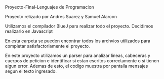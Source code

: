 Proyecto-Final-Lenguajes de Programacion

Proyecto relizado por Andres Suarez y Samuel Alarcon

Utilizamos el compilador BlueJ para realizar todo el proyecto. Decidimos realizarlo en Javascript

En esta carpeta se pueden encontrar todos los archvios utilizados para completar satisfactoriamente el proyecto.

En este proyecto utilizamos un parser para analizar lineas, cabeceras y cuerpos de peticion e identificar si estan escritos correctamente o si tienen algun error. Ademas de esto, el codigo muestra por pantalla mensajes segun el texto ingresado.
